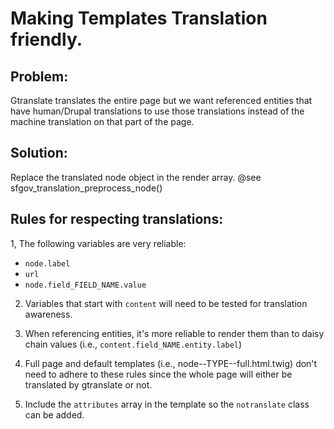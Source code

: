 # Making Templates Translation friendly.

## Problem:
 Gtranslate translates the entire page but we want referenced entities that have human/Drupal translations to use those translations instead of the machine translation on that part of the page.

## Solution:
Replace the translated node object in the render array.
@see sfgov_translation_preprocess_node()

## Rules for respecting translations:

1, The following variables are very reliable:

- `node.label`
- `url`
- `node.field_FIELD_NAME.value`

2. Variables that start with `content` will need to be tested for translation awareness.

3. When referencing entities, it's more reliable to render them than to daisy chain values (i.e., `content.field_NAME.entity.label`)

4. Full page and default templates (i.e., node--TYPE--full.html.twig) don't need to adhere to these rules since the whole page will either be translated by gtranslate or not.

5. Include the `attributes` array in the template so the `notranslate` class can be added.
